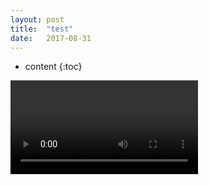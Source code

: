 ```yaml
---
layout: post
title:  "test"
date:   2017-08-31 
---
```


* content
{:toc}

<video id="Video1" >
     <source src="../video/1.mp4" type="video/mp4" />
</video>